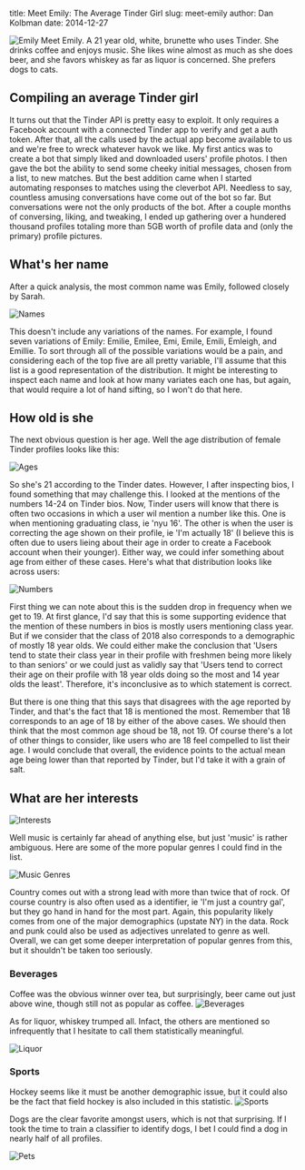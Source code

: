 title: Meet Emily: The Average Tinder Girl
slug: meet-emily
author: Dan Kolbman
date: 2014-12-27


![Emily]({attach}trans_avg.png)
Meet Emily. A 21 year old, white, brunette who uses Tinder. She drinks coffee and
enjoys music. She likes wine almost as much as she does beer, and she favors
whiskey as far as liquor is concerned. She prefers dogs to cats.

## Compiling an average Tinder girl

It turns out that the Tinder API is pretty easy to exploit. It only requires a 
Facebook account with a connected Tinder app to verify and get a auth token. 
After that, all the calls used by the actual app become available to us and we're
free to wreck whatever havok we like. My first antics was to create a bot that 
simply liked and downloaded users' profile photos. I then gave the bot the ability
to send some cheeky initial messages, chosen from a list, to new matches. But 
the best addition came when I started automating responses to matches using 
the cleverbot API. Needless to say, countless amusing conversations have come
out of the bot so far. But conversations were not the only products of the bot.
After a couple months of conversing, liking, and tweaking, I ended up gathering 
over a hundered thousand profiles totaling more than 5GB worth of profile data
and (only the primary) profile pictures. 

## What's her name

After a quick analysis, the most common name was Emily, followed closely by 
Sarah.

![Names]({attach}names.png)

This doesn't include any variations of the names. For example, I found seven 
variations of Emily: Emilie, Emilee, Emi, Emile, Emili, Emleigh, and Emillie.
To sort through all of the possible variations would be a pain, and considering 
each of the top five are all pretty variable, I'll assume that this list is 
a good representation of the distribution. It might be interesting to inspect 
each name and look at how many variates each one has, but again, that would 
require a lot of hand sifting, so I won't do that here.

## How old is she

The next obvious question is her age. Well the age distribution of female Tinder
profiles looks like this:

![Ages]({attach}ages.png)

So she's 21 according to the Tinder dates. However, I after inspecting bios, I 
found something that may challenge this. I looked at the mentions of the numbers
14-24 on Tinder bios. Now, Tinder users will know that there is often two
occasions in which a user wil mention a number like this. One is when mentioning
graduating class, ie 'nyu 16'. The other is when the user is correcting the age
shown on their profile, ie 'I'm actually 18' (I believe this is often due to users 
lieing about their age in order to create a Facebook account when their younger).
Either way, we could infer something about age from either of these cases. 
Here's what that distribution looks like across users:

![Numbers]({attach}numbers.png)

First thing we can note about this is the sudden drop in frequency when we get 
to 19. At first glance, I'd say that this is some supporting evidence that the
mention of these numbers in bios is mostly users mentioning class year. But if 
we consider that the class of 2018 also corresponds to a demographic of mostly 
18 year olds. We could either make the conclusion that 'Users tend to state their
class year in their profile with freshmen being more likely to than seniors' or
we could just as validly say that 'Users tend to correct their age on their profile
with 18 year olds doing so the most and 14 year olds the least'. Therefore, it's
inconclusive as to which statement is correct.

But there is one thing that this says that disagrees with the age reported by 
Tinder, and that's the fact that 18 is mentioned the most. Remember that 18 
corresponds to an age of 18 by either of the above cases. We should then think 
that the most common age shoud be 18, not 19. Of course there's a lot of other 
things to consider, like users who are 18 feel compelled to list their age. 
I would conclude that overall, the evidence points to the actual mean age being
lower than that reported by Tinder, but I'd take it with a grain of salt.

## What are her interests

![Interests]({attach}interests.png)

Well music is certainly far ahead of anything else, but just 'music' is rather
ambiguous. Here are some of the more popular genres I could find in the list.

![Music Genres]({attach}genres.png)

Country comes out with a strong lead with more than twice that of rock. Of course
country is also often used as a identifier, ie 'I'm just a country gal', but they
go hand in hand for the most part. Again, this popularity likely comes from one 
of the major demographics (upstate NY) in the data. Rock and punk could also be
used as adjectives unrelated to genre as well. Overall, we can get some deeper 
interpretation of popular genres from this, but it shouldn't be taken too seriously.

### Beverages

Coffee was the obvious winner over tea, but surprisingly, beer came out just
above wine, though still not as popular as coffee.
![Beverages]({attach}beverages.png)

As for liquor, whiskey trumped all. Infact, the others are mentioned so infrequently
that I hesitate to call them statistically meaningful.

![Liquor]({attach}liquor.png)

### Sports 
Hockey seems like it must be another demographic issue, but it could also be the 
fact that field hockey is also included in this statistic. 
![Sports]({attach}sports.png)

Dogs are the clear favorite amongst users, which is not that surprising. If I 
took the time to train a classifier to identify dogs, I bet I could find a dog 
in nearly half of all profiles.

![Pets]({attach}pets.png)
